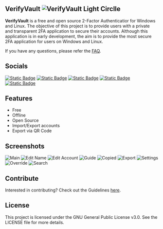 ## VerifyVault ![VerifyVault Light Circlle](https://github.com/VerifyVault/VerifyVault/assets/170455817/689ccc65-b0a1-44a1-8086-76217310c2bb)
**VerifyVault** is a free and open source 2-Factor Authenticatior for Windows and Linux. The objective of this project is to provide users with a private and transparent 2FA application to secure their accounts. Although this application is in early development, the aim is to provide the most secure 2FA application for users on Windows and Linux.

If you have any questions, please refer the [FAQ](https://github.com/VerifyVault/VerifyVault/blob/main/FAQ.md).

## Socials
[![Static Badge](https://img.shields.io/badge/GitHub-%23181717?style=for-the-badge&logo=github)](https://github.com/VerifyVault) [![Static Badge](https://img.shields.io/badge/Mastodon-%236364FF?style=for-the-badge&logo=mastodon&labelColor=white)](https://mastodon.social/@verifyvault) [![Static Badge](https://img.shields.io/badge/Reddit-%23FF4500?style=for-the-badge&logo=reddit&labelColor=white)](https://www.reddit.com/user/VerifyVault/) [![Static Badge](https://img.shields.io/badge/Matrix-%230DBD8B?style=for-the-badge&logo=element&labelColor=white)](https://matrix.to/#/#verifyvault:matrix.org) [![Static Badge](https://img.shields.io/badge/Twitter-%23000000?style=for-the-badge&logo=x)](https://twitter.com/)

## Features
- Free
- Offline
- Open Source
- Import/Export accounts
- Export via QR Code

## Screenshots
![Main](https://github.com/VerifyVault/VerifyVault/assets/170455817/e5fc6c02-ed2e-4beb-b67b-514d30dc159b) ![Edit Name](https://github.com/VerifyVault/VerifyVault/assets/170455817/4f96c1cc-fea2-49f4-ad26-7ac3d5e40eaf) ![Edit Account](https://github.com/VerifyVault/VerifyVault/assets/170455817/b0f5f33b-410b-40c0-86a7-b0a4d9d9b07d) ![Guide](https://github.com/VerifyVault/VerifyVault/assets/170455817/f0bffb6f-3c94-4ebe-898f-6907719e3066) ![Copied](https://github.com/VerifyVault/VerifyVault/assets/170455817/83bad4db-a167-41d8-a94b-a4a983a69141) ![Export](https://github.com/VerifyVault/VerifyVault/assets/170455817/04d7fd35-f588-4583-beb5-e417d7839255) ![Settings](https://github.com/VerifyVault/VerifyVault/assets/170455817/1dbf7900-6a21-43d2-ac75-f7689b9714cb) ![Override](https://github.com/VerifyVault/VerifyVault/assets/170455817/ca109c5b-1f35-4ee7-8975-9c18446eba71) ![Search](https://github.com/VerifyVault/VerifyVault/assets/170455817/5057db9f-b5fd-4653-a767-a7efdd9c1282)

## Contribute
Interested in contributing? Check out the Guidelines [here](https://github.com/VerifyVault/VerifyVault/blob/main/CONTRIBUTE.md).

## License
This project is licensed under the GNU General Public License v3.0. See the LICENSE file for more details.
